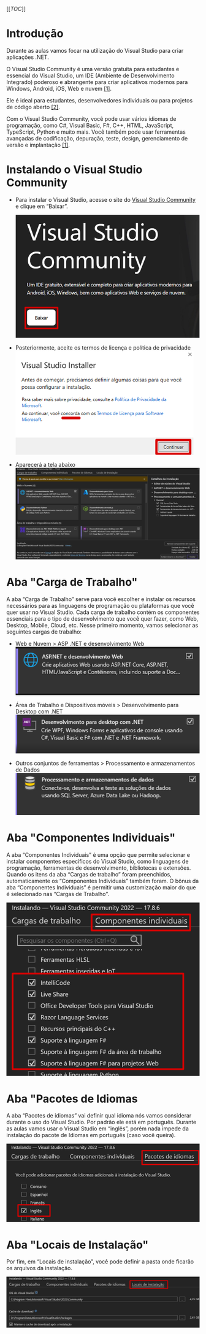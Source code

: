 [[_TOC_]]

# Introdução

Durante as aulas vamos focar na utilização do Visual Studio para criar aplicações .NET.

O Visual Studio Community é uma versão gratuita para estudantes e essencial do Visual Studio, um IDE (Ambiente de Desenvolvimento Integrado) poderoso e abrangente para criar aplicativos modernos para Windows, Android, iOS, Web e nuvem [[1]](/Advanced-Business-Development-with-.NET/1º-Semestre/Aula-02-%2D-IDE-Visual-Studio,-Primeiro-Programa-em-Csharp/Referências).

Ele é ideal para estudantes, desenvolvedores individuais ou para projetos de código aberto [[2]](/Advanced-Business-Development-with-.NET/1º-Semestre/Aula-02-%2D-IDE-Visual-Studio,-Primeiro-Programa-em-Csharp/Referências).

Com o Visual Studio Community, você pode usar vários idiomas de programação, como C#, Visual Basic, F#, C++, HTML, JavaScript, TypeScript, Python e muito mais. Você também pode usar ferramentas avançadas de codificação, depuração, teste, design, gerenciamento de versão e implantação [[1]](/Advanced-Business-Development-with-.NET/1º-Semestre/Aula-02-%2D-IDE-Visual-Studio,-Primeiro-Programa-em-Csharp/Referências).

# Instalando o Visual Studio Community

- Para instalar o Visual Studio, acesse o site do [Visual Studio Community](https://visualstudio.microsoft.com/pt-br/vs/community/) e clique em “Baixar”.

  ![image.png](/.attachments/image-5be61904-57f7-4618-91d3-3e3bc5c34654.png)
      
- Posteriormente, aceite os termos de licença e política de privacidade
  ![image.png](/.attachments/image-b57e9e3b-9525-4aed-9b70-d85caa826187.png)

- Aparecerá a tela abaixo
  ![image.png](/.attachments/image-25f2816f-99fc-49ec-99f9-dc67966ac550.png)

# Aba "Carga de Trabalho"
A aba “Carga de Trabalho” serve para você escolher e instalar os recursos necessários para as linguagens de programação ou plataformas que você quer usar no Visual Studio. Cada carga de trabalho contém os componentes essenciais para o tipo de desenvolvimento que você quer fazer, como Web, Desktop, Mobile, Cloud, etc.
Nesse primeiro momento, vamos selecionar as seguintes cargas de trabalho:

- Web e Nuvem > ASP .NET e desenvolvimento Web
  ![image.png](/.attachments/image-ec03286e-77fa-48be-b0a7-b82b583c5acb.png)

- Área de Trabalho e Dispositivos móveis > Desenvolvimento para Desktop com .NET
  ![image.png](/.attachments/image-a09d9738-f048-4bef-b85d-2ce1a33efad9.png)

- Outros conjuntos de ferramentas > Processamento e armazenamentos de Dados
  ![image.png](/.attachments/image-14ff0ac0-194c-40b5-bb83-89ddd6b2db89.png)

# Aba "Componentes Individuais"

A aba “Componentes Individuais” é uma opção que permite selecionar e instalar componentes específicos do Visual Studio, como linguagens de programação, ferramentas de desenvolvimento, bibliotecas e extensões.
Quando os itens da aba “Cargas de trabalho” foram preenchidos, automaticamente os “Componentes Individuais” também foram. O bônus da aba “Componentes Individuais” é permitir uma customização maior do que é selecionado nas “Cargas de Trabalho”.

![image.png](/.attachments/image-ab8d0d3d-b6d3-43bc-b257-7b9d3cdc9371.png)

# Aba "Pacotes de Idiomas
      
A aba “Pacotes de idiomas” vai definir qual idioma nós vamos considerar durante o uso do Visual Studio. Por padrão ele está em português. Durante as aulas vamos usar o Visual Studio em “inglês”, porém nada impede da instalação do pacote de Idiomas em português (caso você queira).

![image.png](/.attachments/image-fe5e81be-9117-498f-bdef-c29f33401003.png)

# Aba "Locais de Instalação"
      
Por fim, em “Locais de instalação”, você pode definir a pasta onde ficarão os arquivos da instalação.

![image.png](/.attachments/image-c070fef2-ecf2-44ef-9a45-c0348e58ea8d.png)